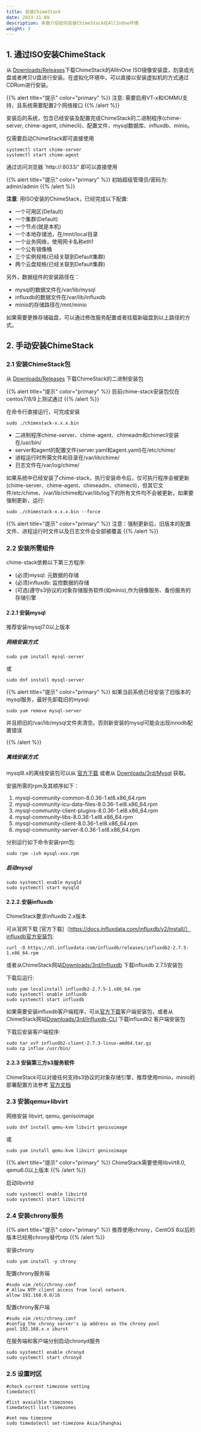 ```yaml
---
title: 安装ChimeStack
date: 2023-11-09
description: 本章介绍如何安装ChimeStack在AllInOne环境
weight: 3
---
```


## 1. 通过ISO安装ChimeStack 

从 [Downloads/Releases](https://chimestack.io/downloads/releases)下载ChimeStack的AllInOne ISO镜像安装盘，刻录成光盘或者拷贝U盘进行安装。在虚拟化环境中，可以直接以安装虚拟机的方式通过CDRom进行安装。

{{% alert title="提示" color="primary" %}}
注意: 需要启用VT-x和IOMMU支持，且系统需要配置2个网络接口
{{% /alert %}}

安装后的系统，包含已经安装及配置完成ChimeStack的二进制程序(chime-server, chime-agent, chimecli)、配置文件、mysql数据库、influxdb、minio。

仅需要启动ChimeStack即可直接使用

```
systemctl start chime-server
systemctl start chime-agent 
```

通过访问浏览器 'http://<your IP address>:8033/' 即可以直接使用

{{% alert title="提示" color="primary" %}}
初始超级管理员/密码为: admin/admin
{{% /alert %}}

**注意**: 用ISO安装的ChimeStack，已经完成以下配置:
- 一个可用区(Default)
- 一个集群(Default)
- 一个节点(就是本机)
- 一个本地存储池，在/mnt/local目录
- 一个业务网络，使用网卡名称eth1
- 一个公有镜像桶
- 三个实例规格(已经关联到Default集群)
- 两个云盘规格(已经关联到Default集群)

另外，数据组件的安装路径在：
- mysql的数据文件在/var/lib/mysql
- influxdb的数据文件在/var/lib/influxdb
- minio的存储路径在/mnt/minio

如果需要更换存储磁盘，可以通过修改服务配置或者挂载新磁盘到以上路径的方式。

## 2. 手动安装ChimeStack 

### 2.1 安装ChimeStack包 

从 [Downloads/Releases](https://chimestack.io/downloads/releases) 下载ChimeStack的二进制安装包

{{% alert title="提示" color="primary" %}}
目前chime-stack安装包仅在centos7/8/9上测试通过
{{% /alert %}}

在命令行直接运行，可完成安装

```
sudo ./chimestack-x.x.x.bin 
```

- 二进制程序chime-server、chime-agent、chimeadm和chimecli安装在/usr/bin/
- server和agent的配置文件(server.yaml和agent.yaml)在/etc/chime/
- 进程运行时所需文件和目录在/var/lib/chime/
- 日志文件在/var/log/chime/
  
如果系统中已经安装了chime-stack，执行安装命令后，仅可执行程序会被更新(chime-server、chime-agent、chimeadm、chimecli)，但其它文件/etc/chime、/var/lib/chime和/var/lib/log下的所有文件均不会被更新，如果要强制更新，运行:

```
sudo ./chimestack-x.x.x.bin --force 
```

{{% alert title="提示" color="primary" %}}
注意：强制更新后，旧版本的配置文件、进程运行时文件以及日志文件会全部被覆盖
{{% /alert %}}

### 2.2 安装所需组件

chime-stack依赖以下第三方程序: 
- (必须)mysql: 元数据的存储
- (必须)influxdb: 监控数据的存储
- (可选)遵守s3协议的对象存储服务软件(如minio),作为镜像服务、备份服务的存储引擎 

#### 2.2.1 安装mysql 

推荐安装mysql7.0以上版本

##### 网络安装方式

```
sudo yum install mysql-server 
```

或

```
sudo dnf install mysql-server 
```

{{% alert title="提示" color="primary" %}}
如果当前系统已经安装了旧版本的mysql服务，最好先卸载旧的mysql: 
```
sudo yum remove mysql-server
```

并且把旧的/var/lib/mysql文件夹清空。否则新安装的mysql可能会出现innodb配置错误

{{% /alert %}}

##### 离线安装方式

mysql8.x的离线安装包可以从 [官方下载](https://dev.mysql.com/downloads/mysql/) 或者从 [Downloads/3rd/Mysql](https://chimestack.io/downloads/3rd/mysql) 获取。

安装所需的rpm及其顺序如下：
1. mysql-community-common-8.0.36-1.el8.x86_64.rpm
2. mysql-community-icu-data-files-8.0.36-1.el8.x86_64.rpm
3. mysql-community-client-plugins-8.0.36-1.el8.x86_64.rpm
4. mysql-community-libs-8.0.36-1.el8.x86_64.rpm
5. mysql-community-client-8.0.36-1.el8.x86_64.rpm
6. mysql-community-server-8.0.36-1.el8.x86_64.rpm

分别运行如下命令安装rpm包:

```
sudo rpm -ivh mysql-xxx.rpm 
```

##### 启动mysql

```
sudo systemctl enable mysqld 
sudo systemctl start mysqld 
```


#### 2.2.2.安装influxdb 

ChimeStack要求influxdb 2.x版本

可从官网下载 [官方下载]（https://docs.influxdata.com/influxdb/v2/install/）influxdb官方安装包:

```
curl -O https://dl.influxdata.com/influxdb/releases/influxdb2-2.7.5-1.x86_64.rpm
```

或者从ChimeStack网站[Downloads/3rd/Influxdb](https://chimestack.io/downloads/3rd/influxdb) 下载influxdb 2.7.5安装包

下载后运行: 

```
sudo yum localinstall influxdb2-2.7.5-1.x86_64.rpm
sudo systemctl enable influxdb 
sudo systemctl start influxdb
```

如果需要安装influxdb客户端程序，可从[官方下载](https://docs.influxdata.com/influxdb/v2/tools/influx-cli/)客户端安装包，或者从ChimeStack网站[Downloads/3rd/Influxdb-CLI](https://chimestack.io/downloads/3rd/influxdb-cli) 下载influxdb2 客户端安装包

下载后安装客户端程序: 

```
sudo tar xvf influxdb2-client-2.7.3-linux-amd64.tar.gz
sudo cp influx /usr/bin/ 
```

#### 2.2.3 安装第三方s3服务软件

ChimeStack可以对接任何支持s3协议的对象存储引擎，推荐使用minio，minio的部署配置方法参考 [官方文档](https://min.io/docs/minio/linux/operations/installation.html)

### 2.3 安装qemu+libvirt

网络安装 libvirt, qemu, genisoimage

```
sudo dnf install qemu-kvm libvirt genisoimage 
```

或

```
sudo yum install qemu-kvm libvirt genisoimage 
```

{{% alert title="提示" color="primary" %}}
ChimeStack需要使用libvirt8.0, qemu6.0以上版本
{{% /alert %}}

启动libvirtd
```
sudo systemctl enable libvirtd
sudo systemctl start libvirtd
```

### 2.4 安装chrony服务

{{% alert title="提示" color="primary" %}}
推荐使用chrony，CentOS 8以后的版本已经用chrony替代ntp 
{{% /alert %}}

安装chrony 

```
sudo yum install -y chrony
```

配置chrony服务端

```
#sudo vim /etc/chrony.conf 
# Allow NTP client access from local network.
allow 192.168.0.0/16

```

配置chrony客户端

```
#sudo vim /etc/chrony.conf 
#config the chrony server's ip address as the chrony pool
pool 192.168.x.x iburst
```

在服务端和客户端分别启动chronyd服务

```
sudo systemctl enable chronyd 
sudo systemctl start chronyd
```

### 2.5 设置时区

```
#check current timezone setting
timedatectl 

#list avaialble timezones 
timedatectl list-timezones 

#set new timezone 
sudo timedatectl set-timezone Asia/Shanghai
```
